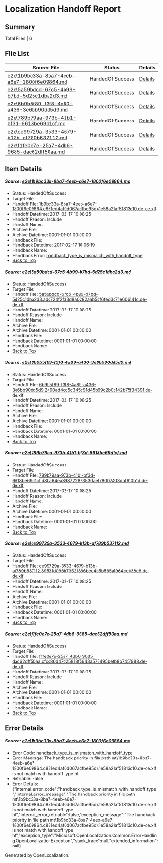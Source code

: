 # <a name='report-top'></a> Localization Handoff Report

## Summary
 Total Files | 6

## File List
 Source File | Status | Details 
 ----------- | ------ | ------- 
 [e2e\1b9bc33a-8ba7-4eeb-a6e7-1800f6e09864.md](https://github.com/OpenLocalizationTestOrg/ol-test0/blob/69b1ca89bb1d7f693b485518fc2259b2ceb057cf/e2e/1b9bc33a-8ba7-4eeb-a6e7-1800f6e09864.md) | HandedOffSuccess | [Details](#5dc06b324200ba1b0e47f8803d2f94a088e3ede31)
 [e2e\5a59bdcd-67c5-4b99-b7bd-5d25c1dba2d3.md](https://github.com/OpenLocalizationTestOrg/ol-test0/blob/59e0b2a75685a047a737fb7d4f2042acbb75cf3b/e2e/5a59bdcd-67c5-4b99-b7bd-5d25c1dba2d3.md) | HandedOffSuccess | [Details](#128b5976d7463930cbdbf1b951e3fd97cc8e8b252)
 [e2e\6b9b5f89-f3f8-4a89-a436-3e6bb90dd5d9.md](https://github.com/OpenLocalizationTestOrg/ol-test0/blob/d6c070dcf516f6931f9e44deb6db726617c908e9/e2e/6b9b5f89-f3f8-4a89-a436-3e6bb90dd5d9.md) | HandedOffSuccess | [Details](#eb747567bd8b661840b5b569859673581c5d67313)
 [e2e\789b79aa-973b-41b1-bf3d-6618be69d1cf.md](https://github.com/OpenLocalizationTestOrg/ol-test0/blob/2a677afe08f0e64971739d2e7c3b2f0054730d4f/e2e/789b79aa-973b-41b1-bf3d-6618be69d1cf.md) | HandedOffSuccess | [Details](#dca0e1677df61fc497191447db577b4a3c9d7ce34)
 [e2e\ce99729a-3533-4679-b13b-af789b537112.md](https://github.com/OpenLocalizationTestOrg/ol-test0/blob/d6d72c3b544be332a8b10b3451de149123f31aa8/e2e/ce99729a-3533-4679-b13b-af789b537112.md) | HandedOffSuccess | [Details](#e229baa1aac2fe1ef9a3d9097d45969cf64455325)
 [e2e\f1fe0e7e-25a7-4db6-9685-dac62dff50aa.md](https://github.com/OpenLocalizationTestOrg/ol-test0/blob/8bee156298cacd633ddb4c2f71c26a7f9e5abf06/e2e/f1fe0e7e-25a7-4db6-9685-dac62dff50aa.md) | HandedOffSuccess | [Details](#857e5124264165382040cad30ffed2252cab21a87)

## Item Details
##### <a name='5dc06b324200ba1b0e47f8803d2f94a088e3ede31'></a> Source: [e2e\1b9bc33a-8ba7-4eeb-a6e7-1800f6e09864.md](https://github.com/OpenLocalizationTestOrg/ol-test0/blob/69b1ca89bb1d7f693b485518fc2259b2ceb057cf/e2e/1b9bc33a-8ba7-4eeb-a6e7-1800f6e09864.md)
* Status: HandedOffSuccess
* Target File: 
* Handoff File: [1b9bc33a-8ba7-4eeb-a6e7-1800f6e09864.c851ed4af0d067adfbe95d41e58a21af51813c10.de-de.xlf](https://github.com/OpenLocalizationTestOrg/ol-test4-handoff/blob/4a955ccbfe3e079a9a3007c35dd9f92afb45005e/ol-handoff/OpenLocalizationTestOrg/ol-test4-dede/xinjiang/ht/1b9bc33a-8ba7-4eeb-a6e7-1800f6e09864.c851ed4af0d067adfbe95d41e58a21af51813c10.de-de.xlf)
* Handoff Datetime: 2017-02-17 10:08:25
* Handoff Reason: Include
* Handoff Name: 
* Archive File: 
* Archive Datetime: 0001-01-01 00:00:00
* Handback File: 
* Handback Datetime: 2017-02-17 10:06:19
* Handback Name: 
* Handback Error: [handback_type_is_mismatch_with_handoff_type](#5dc06b324200ba1b0e47f8803d2f94a088e3ede31handback_type_is_mismatch_with_handoff_type)
* [Back to Top](#report-top)

##### <a name='128b5976d7463930cbdbf1b951e3fd97cc8e8b252'></a> Source: [e2e\5a59bdcd-67c5-4b99-b7bd-5d25c1dba2d3.md](https://github.com/OpenLocalizationTestOrg/ol-test0/blob/59e0b2a75685a047a737fb7d4f2042acbb75cf3b/e2e/5a59bdcd-67c5-4b99-b7bd-5d25c1dba2d3.md)
* Status: HandedOffSuccess
* Target File: 
* Handoff File: [5a59bdcd-67c5-4b99-b7bd-5d25c1dba2d3.adc724f2f33d8a0282aab5df6fed3c71e606141c.de-de.xlf](https://github.com/OpenLocalizationTestOrg/ol-test4-handoff/blob/4a955ccbfe3e079a9a3007c35dd9f92afb45005e/ol-handoff/OpenLocalizationTestOrg/ol-test4-dede/xinjiang/ht/5a59bdcd-67c5-4b99-b7bd-5d25c1dba2d3.adc724f2f33d8a0282aab5df6fed3c71e606141c.de-de.xlf)
* Handoff Datetime: 2017-02-17 10:08:25
* Handoff Reason: Include
* Handoff Name: 
* Archive File: 
* Archive Datetime: 0001-01-01 00:00:00
* Handback File: 
* Handback Datetime: 0001-01-01 00:00:00
* Handback Name: 
* [Back to Top](#report-top)

##### <a name='eb747567bd8b661840b5b569859673581c5d67313'></a> Source: [e2e\6b9b5f89-f3f8-4a89-a436-3e6bb90dd5d9.md](https://github.com/OpenLocalizationTestOrg/ol-test0/blob/d6c070dcf516f6931f9e44deb6db726617c908e9/e2e/6b9b5f89-f3f8-4a89-a436-3e6bb90dd5d9.md)
* Status: HandedOffSuccess
* Target File: 
* Handoff File: [6b9b5f89-f3f8-4a89-a436-3e6bb90dd5d9.2490ad4cc5c345c91d45b69c2b0c142b75f34391.de-de.xlf](https://github.com/OpenLocalizationTestOrg/ol-test4-handoff/blob/4a955ccbfe3e079a9a3007c35dd9f92afb45005e/ol-handoff/OpenLocalizationTestOrg/ol-test4-dede/xinjiang/ht/6b9b5f89-f3f8-4a89-a436-3e6bb90dd5d9.2490ad4cc5c345c91d45b69c2b0c142b75f34391.de-de.xlf)
* Handoff Datetime: 2017-02-17 10:08:25
* Handoff Reason: Include
* Handoff Name: 
* Archive File: 
* Archive Datetime: 0001-01-01 00:00:00
* Handback File: 
* Handback Datetime: 0001-01-01 00:00:00
* Handback Name: 
* [Back to Top](#report-top)

##### <a name='dca0e1677df61fc497191447db577b4a3c9d7ce34'></a> Source: [e2e\789b79aa-973b-41b1-bf3d-6618be69d1cf.md](https://github.com/OpenLocalizationTestOrg/ol-test0/blob/2a677afe08f0e64971739d2e7c3b2f0054730d4f/e2e/789b79aa-973b-41b1-bf3d-6618be69d1cf.md)
* Status: HandedOffSuccess
* Target File: 
* Handoff File: [789b79aa-973b-41b1-bf3d-6618be69d1cf.d80a64ea898722873530ae178007403daf610b1d.de-de.xlf](https://github.com/OpenLocalizationTestOrg/ol-test4-handoff/blob/4a955ccbfe3e079a9a3007c35dd9f92afb45005e/ol-handoff/OpenLocalizationTestOrg/ol-test4-dede/xinjiang/ht/789b79aa-973b-41b1-bf3d-6618be69d1cf.d80a64ea898722873530ae178007403daf610b1d.de-de.xlf)
* Handoff Datetime: 2017-02-17 10:08:25
* Handoff Reason: Include
* Handoff Name: 
* Archive File: 
* Archive Datetime: 0001-01-01 00:00:00
* Handback File: 
* Handback Datetime: 0001-01-01 00:00:00
* Handback Name: 
* [Back to Top](#report-top)

##### <a name='e229baa1aac2fe1ef9a3d9097d45969cf64455325'></a> Source: [e2e\ce99729a-3533-4679-b13b-af789b537112.md](https://github.com/OpenLocalizationTestOrg/ol-test0/blob/d6d72c3b544be332a8b10b3451de149123f31aa8/e2e/ce99729a-3533-4679-b13b-af789b537112.md)
* Status: HandedOffSuccess
* Target File: 
* Handoff File: [ce99729a-3533-4679-b13b-af789b537112.39531d096b7352f366bec4b5b565a1964ceb38c8.de-de.xlf](https://github.com/OpenLocalizationTestOrg/ol-test4-handoff/blob/4a955ccbfe3e079a9a3007c35dd9f92afb45005e/ol-handoff/OpenLocalizationTestOrg/ol-test4-dede/xinjiang/ht/ce99729a-3533-4679-b13b-af789b537112.39531d096b7352f366bec4b5b565a1964ceb38c8.de-de.xlf)
* Handoff Datetime: 2017-02-17 10:08:25
* Handoff Reason: Include
* Handoff Name: 
* Archive File: 
* Archive Datetime: 0001-01-01 00:00:00
* Handback File: 
* Handback Datetime: 0001-01-01 00:00:00
* Handback Name: 
* [Back to Top](#report-top)

##### <a name='857e5124264165382040cad30ffed2252cab21a87'></a> Source: [e2e\f1fe0e7e-25a7-4db6-9685-dac62dff50aa.md](https://github.com/OpenLocalizationTestOrg/ol-test0/blob/8bee156298cacd633ddb4c2f71c26a7f9e5abf06/e2e/f1fe0e7e-25a7-4db6-9685-dac62dff50aa.md)
* Status: HandedOffSuccess
* Target File: 
* Handoff File: [f1fe0e7e-25a7-4db6-9685-dac62dff50aa.cfcc86d47d25818f5643a575495befb8b745f988.de-de.xlf](https://github.com/OpenLocalizationTestOrg/ol-test4-handoff/blob/4a955ccbfe3e079a9a3007c35dd9f92afb45005e/ol-handoff/OpenLocalizationTestOrg/ol-test4-dede/xinjiang/ht/f1fe0e7e-25a7-4db6-9685-dac62dff50aa.cfcc86d47d25818f5643a575495befb8b745f988.de-de.xlf)
* Handoff Datetime: 2017-02-17 10:08:25
* Handoff Reason: Include
* Handoff Name: 
* Archive File: 
* Archive Datetime: 0001-01-01 00:00:00
* Handback File: 
* Handback Datetime: 0001-01-01 00:00:00
* Handback Name: 
* [Back to Top](#report-top)


## Error Details
##### <a name='5dc06b324200ba1b0e47f8803d2f94a088e3ede31handback_type_is_mismatch_with_handoff_type'></a> Source: [e2e\1b9bc33a-8ba7-4eeb-a6e7-1800f6e09864.md](#5dc06b324200ba1b0e47f8803d2f94a088e3ede31)
* Error Code: handback_type_is_mismatch_with_handoff_type
* Error Message: The handback priority in file path mt\1b9bc33a-8ba7-4eeb-a6e7-1800f6e09864.c851ed4af0d067adfbe95d41e58a21af51813c10.de-de.xlf is not match with handoff type ht
* Retriable: False
* Error Details: {"internal_error_code":"handback_type_is_mismatch_with_handoff_type","internal_error_message":"The handback priority in file path mt\\1b9bc33a-8ba7-4eeb-a6e7-1800f6e09864.c851ed4af0d067adfbe95d41e58a21af51813c10.de-de.xlf is not match with handoff type ht","internal_error_retriable":false,"exception_message":"The handback priority in file path mt\\1b9bc33a-8ba7-4eeb-a6e7-1800f6e09864.c851ed4af0d067adfbe95d41e58a21af51813c10.de-de.xlf is not match with handoff type ht","exception_type":"Microsoft.OpenLocalization.Common.ErrorHandling.OpenLocalizationException","stack_trace":null,"extended_information":null}


Generated by OpenLocalization.
